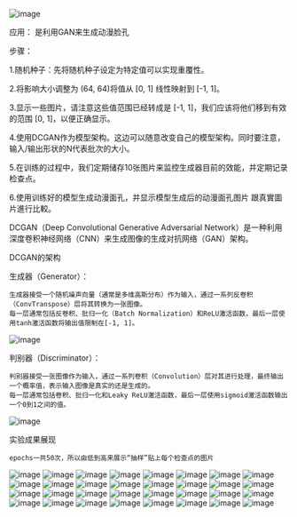 ![image](https://github.com/joycelai140420/Project/assets/167413809/8235b8e9-2547-45d2-ab73-7632c42b9705)


应用：
是利用GAN来生成动漫脸孔

步骤：
  
  1.随机种子：先将随机种子设定为特定值可以实现重覆性。

  2.将影响大小调整为 (64, 64)将值从 [0, 1] 线性映射到 [-1, 1]。

  3.显示一些图片，请注意这些值范围已经转成是 [-1, 1]，我们应该将他们移到有效的范围 [0, 1]，以便正确显示。

  4.使用DCGAN作为模型架构。这边可以随意改变自己的模型架构。同时要注意，输入/输出形状的N代表批次的大小。

  5.在训练的过程中，我们定期储存10张图片来监控生成器目前的效能，并定期记录检查点。

  6.使用训练好的模型生成动漫面孔，并显示模型生成后的动漫面孔图片 跟真實圖片進行比較。

  
DCGAN（Deep Convolutional Generative Adversarial Network）是一种利用深度卷积神经网络（CNN）来生成图像的生成对抗网络（GAN）架构。

DCGAN的架构

生成器（Generator）：

    生成器接受一个随机噪声向量（通常是多维高斯分布）作为输入，通过一系列反卷积（ConvTranspose）层将其转换为一张图像。
    每一层通常包括反卷积、批归一化（Batch Normalization）和ReLU激活函数，最后一层使用tanh激活函数将输出值限制在[-1, 1]。
    
![image](https://github.com/joycelai140420/Project/assets/167413809/f1352b0f-6bcb-40e3-ac2f-03ab95d6c12f)

判别器（Discriminator）：

    判别器接受一张图像作为输入，通过一系列卷积（Convolution）层对其进行处理，最终输出一个概率值，表示输入图像是真实的还是生成的。
    每一层通常包括卷积、批归一化和Leaky ReLU激活函数，最后一层使用sigmoid激活函数输出一个0到1之间的值。

![image](https://github.com/joycelai140420/Project/assets/167413809/5b8a8ed4-234f-4b8c-8353-8dbb38ae0975)


实验成果展现

    epochs一共50次，所以由低到高来展示“抽样”贴上每个检查点的图片
    
![image](https://github.com/joycelai140420/Project/assets/167413809/b41be98f-5c8f-44c6-995e-e8cbaa61159d)
![image](https://github.com/joycelai140420/Project/assets/167413809/80b7a108-0d27-46bd-8a7b-1acb897b8876)
![image](https://github.com/joycelai140420/Project/assets/167413809/94a96fa0-4006-4813-9dee-706841874012)
![image](https://github.com/joycelai140420/Project/assets/167413809/b6c932da-860b-4429-96d4-8535317fb074)
![image](https://github.com/joycelai140420/Project/assets/167413809/c94080c2-02aa-4da1-90d5-3f9db7d69180)
![image](https://github.com/joycelai140420/Project/assets/167413809/5c9a1cb3-1b78-4a16-a0a9-ba5c9898500b)
![image](https://github.com/joycelai140420/Project/assets/167413809/917898ff-6bc0-4272-ab4e-7c5a6c7ac0c2)
![image](https://github.com/joycelai140420/Project/assets/167413809/7c491364-f19e-476f-81ab-10c2b4889ebb)
![image](https://github.com/joycelai140420/Project/assets/167413809/210bd3ab-df51-4730-9218-cc3fce4dfa79)
![image](https://github.com/joycelai140420/Project/assets/167413809/09a62525-61b3-4a0c-a451-81c534e3dadf)
![image](https://github.com/joycelai140420/Project/assets/167413809/0b5ae46d-5f50-479f-8f3e-2df22aad0e03)
![image](https://github.com/joycelai140420/Project/assets/167413809/934ec520-0996-4c63-a0a8-0582c1e86cb7)
![image](https://github.com/joycelai140420/Project/assets/167413809/bc77e851-d9da-48c5-992d-f2a3cc8f391e)
![image](https://github.com/joycelai140420/Project/assets/167413809/7f3e897a-973f-4256-aee3-56aeded9b2e4)
![image](https://github.com/joycelai140420/Project/assets/167413809/5595a773-e044-4adb-ab8d-a6c09d7114e7)
![image](https://github.com/joycelai140420/Project/assets/167413809/a49be8d0-d8ba-4bb8-905a-acaf1aa14f76)
![image](https://github.com/joycelai140420/Project/assets/167413809/0b07e763-c488-496e-a5dd-857073a26ddf)
![image](https://github.com/joycelai140420/Project/assets/167413809/600f1528-2816-4ba5-a1cf-62e5200e9f78)
![image](https://github.com/joycelai140420/Project/assets/167413809/6b4c8c84-7e59-4b5d-8e8e-658a68c6fa88)
![image](https://github.com/joycelai140420/Project/assets/167413809/25961ca6-4473-498a-9abb-65a2c62107e9)
![image](https://github.com/joycelai140420/Project/assets/167413809/dd75e288-d9e9-4b23-bca7-a6b133d62e5f)
![image](https://github.com/joycelai140420/Project/assets/167413809/2f98944f-8aac-4873-bf9c-f00f8d6c1065)
![image](https://github.com/joycelai140420/Project/assets/167413809/04f87cca-5567-4f17-898d-1611db796721)
![image](https://github.com/joycelai140420/Project/assets/167413809/511d9f3c-c33d-4196-af1d-0cc1408dd3e5)
![image](https://github.com/joycelai140420/Project/assets/167413809/2b3f5853-5e09-4378-a1c6-06f9e66902ef)
![image](https://github.com/joycelai140420/Project/assets/167413809/cabae4d9-b1f9-4fb1-931b-c15b9899f749)
![image](https://github.com/joycelai140420/Project/assets/167413809/665b01e9-c535-4559-b4d2-001f75fabe97)
![image](https://github.com/joycelai140420/Project/assets/167413809/87670018-77bb-490b-aea6-469fbf716cee)
![image](https://github.com/joycelai140420/Project/assets/167413809/a42a04f1-3d4e-4b4f-9cc3-ba523f600b42)
![image](https://github.com/joycelai140420/Project/assets/167413809/47e6bd7f-974a-4a61-8611-0ef7209b68ba)
![image](https://github.com/joycelai140420/Project/assets/167413809/f62a4a79-9770-40ec-a17a-0ee8c63ca4e8)
![image](https://github.com/joycelai140420/Project/assets/167413809/79699c33-15af-470f-b160-07e8dbecff53)










































































    

